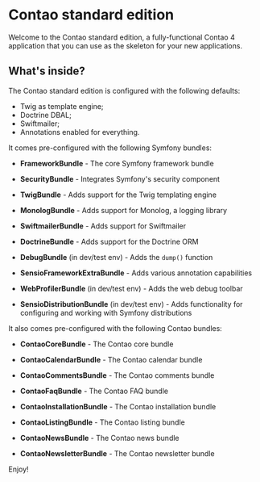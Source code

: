 Contao standard edition
=======================

Welcome to the Contao standard edition, a fully-functional Contao 4 application
that you can use as the skeleton for your new applications.


What's inside?
--------------

The Contao standard edition is configured with the following defaults:

  * Twig as template engine;
  * Doctrine DBAL;
  * Swiftmailer;
  * Annotations enabled for everything.

It comes pre-configured with the following Symfony bundles:

  * **FrameworkBundle** - The core Symfony framework bundle

  * **SecurityBundle** - Integrates Symfony's security component

  * **TwigBundle** - Adds support for the Twig templating engine
  
  * **MonologBundle** - Adds support for Monolog, a logging library

  * **SwiftmailerBundle** - Adds support for Swiftmailer

  * **DoctrineBundle** - Adds support for the Doctrine ORM

  * **DebugBundle** (in dev/test env) - Adds the `dump()` function

  * **SensioFrameworkExtraBundle** - Adds various annotation capabilities

  * **WebProfilerBundle** (in dev/test env) - Adds the web debug toolbar

  * **SensioDistributionBundle** (in dev/test env) - Adds functionality for
    configuring and working with Symfony distributions

It also comes pre-configured with the following Contao bundles:

  * **ContaoCoreBundle** - The Contao core bundle

  * **ContaoCalendarBundle** - The Contao calendar bundle

  * **ContaoCommentsBundle** - The Contao comments bundle

  * **ContaoFaqBundle** - The Contao FAQ bundle

  * **ContaoInstallationBundle** - The Contao installation bundle

  * **ContaoListingBundle** - The Contao listing bundle

  * **ContaoNewsBundle** - The Contao news bundle

  * **ContaoNewsletterBundle** - The Contao newsletter bundle

Enjoy!
